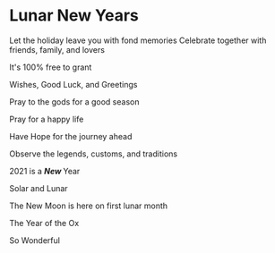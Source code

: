 <html>
<body>

<h1> Lunar New Years </h1>

<p> Let the holiday leave you with fond memories                                                                                                    
Celebrate together with friends, family, and lovers 

It's 100% free to grant

Wishes, Good Luck, and Greetings 


Pray to the gods for a good season

Pray for a happy life

Have Hope for the journey ahead 

Observe the legends, customs, and traditions 


2021 is a <b> *New* </b> Year 

Solar and Lunar 

The New Moon is here on first lunar month 

The Year of the Ox

So Wonderful 

</p>

</body>
</html>
  
